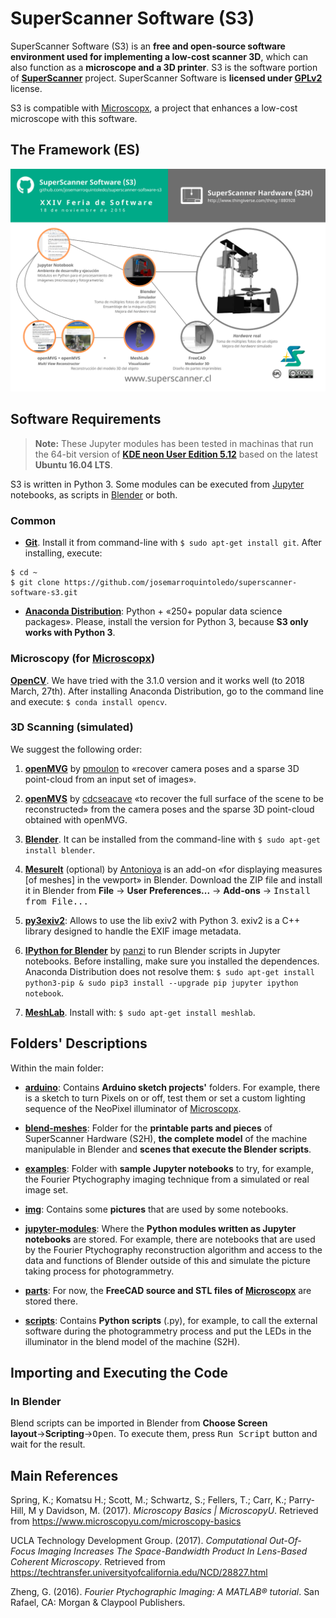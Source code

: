 SuperScanner Software (S3)
==========================

SuperScanner Software (S3) is an **free and open-source software environment used for implementing a low-cost scanner 3D**, which can also function as a **microscope and a 3D printer**. S3 is the software portion of [**SuperScanner**](http://en.superscanner.cl) project. SuperScanner Software is **licensed under [GPLv2](https://www.gnu.org/licenses/old-licenses/gpl-2.0.en.html)** license.

S3 is compatible with [Microscopx](https://www.thingiverse.com/thing:2819042), a project that enhances a low-cost microscope with this software.

The Framework (ES)
------------------

![SuperScanner's Framework](img/for-doc/SS-framework-ES_1280x905.png)

Software Requirements
---------------------

> **Note:** These Jupyter modules has been tested in machinas that run the 64-bit version of [**KDE neon User Edition 5.12**](http://neon.kde.org/) based on the latest **Ubuntu 16.04 LTS**.

S3 is written in Python 3. Some modules can be executed from [Jupyter](http://jupyter.org) notebooks, as scripts in [Blender](https://www.blender.org) or both.

### Common

* [**Git**](https://git-scm.com). Install it from command-line with `$ sudo apt-get install git`. After installing, execute:

```
$ cd ~
$ git clone https://github.com/josemarroquintoledo/superscanner-software-s3.git
```

* [**Anaconda Distribution**](https://www.anaconda.com/download/#linux): Python +  &#171;250+ popular data science packages&#187;. Please, install the version for Python 3, because **S3 only works with Python 3**.

### Microscopy (for [Microscopx](https://www.thingiverse.com/thing:2819042))

[**OpenCV**](https://github.com/opencv/opencv/releases). We have tried with the 3.1.0 version and it works well (to 2018 March, 27th). After installing Anaconda Distribution, go to the command line and execute: `$ conda install opencv`.

### 3D Scanning (simulated)

We suggest the following order:

1. [**openMVG**](https://github.com/openMVG/openMVG) by [pmoulon](https://github.com/pmoulon) to &#171;recover camera poses and a sparse 3D point-cloud from an input set of images&#187;.

2. [**openMVS**](https://github.com/cdcseacave/openMVS) by [cdcseacave](https://github.com/cdcseacave) &#171;to recover the full surface of the scene to be reconstructed&#187; from the camera poses and the sparse 3D point-cloud obtained with openMVG.

3. [**Blender**](https://www.blender.org/download/). It can be installed from the command-line with `$ sudo apt-get install blender`.

4. [**Mesurelt**](https://github.com/Antonioya/blender/tree/master/measureit) (optional) by [Antonioya](https://github.com/Antonioya) is an add-on &laquo;for displaying measures \[of meshes\] in the vewport&raquo; in Blender. Download the ZIP file and install it in Blender from **File** &rarr; **User Preferences...** &rarr; **Add-ons** &rarr; <kbd>Install from File...</kbd>

5. [**py3exiv2**](http://www.py3exiv2.tuxfamily.org): Allows to use the lib exiv2 with Python 3. exiv2 is a C++ library designed to handle the EXIF image metadata.

6. [**IPython for Blender**](https://github.com/panzi/blender_ipython) by [panzi](https://github.com/panzi) to run Blender scripts in Jupyter notebooks. Before installing, make sure you installed the dependences. Anaconda Distribution does not resolve them: `$ sudo apt-get install python3-pip & sudo pip3 install --upgrade pip jupyter ipython notebook`.

7. [**MeshLab**](http://meshlab.sourceforge.net). Install with: `$ sudo apt-get install meshlab`.

Folders' Descriptions
--------------------

Within the main folder:

* [**arduino**](arduino/): Contains **Arduino sketch projects'** folders. For example, there is a sketch to turn Pixels on or off, test them or set a custom lighting sequence of the NeoPixel illuminator of [Microscopx](https://www.thingiverse.com/thing:2819042).

* [**blend-meshes**](blend-meshes/): Folder for the **printable parts and pieces** of SuperScanner Hardware (S2H), **the complete model** of the machine manipulable in Blender and **scenes that execute the Blender scripts**.

* [**examples**](examples/): Folder with **sample Jupyter notebooks** to try, for example, the Fourier Ptychography imaging technique from a simulated or real image set.

* [**img**](img/): Contains some **pictures** that are used by some notebooks.

* [**jupyter-modules**](jupyter-modules/): Where the **Python modules written as Jupyter notebooks** are stored. For example, there are notebooks that are used by the Fourier Ptychography reconstruction algorithm and access to the data and functions of Blender outside of this and simulate the picture taking process for photogrammetry.

* [**parts**](parts/): For now, the **FreeCAD source and STL files of [Microscopx](https://www.thingiverse.com/thing:2819042)** are stored there.

* [**scripts**](scripts/): Contains **Python scripts** (.py), for example, to call the external software during the photogrammetry process and put the LEDs in the illuminator in the blend model of the machine (S2H).

Importing and Executing the Code
--------------------------------

### In Blender

Blend scripts can be imported in Blender from **Choose Screen layout**&rarr;**Scripting**&rarr;<kbd>Open</kbd>. To execute them, press <kbd>Run Script</kbd> button and wait for the result.

Main References
----------

Spring, K.; Komatsu H.; Scott, M.; Schwartz, S.; Fellers, T.; Carr, K.; Parry-Hill, M y Davidson, M. (2017). *Microscopy Basics | MicroscopyU*. Retrieved from https://www.microscopyu.com/microscopy-basics

UCLA Technology Development Group. (2017). *Computational Out-Of-Focus Imaging Increases The Space-Bandwidth Product In Lens-Based Coherent Microscopy*. Retrieved from https://techtransfer.universityofcalifornia.edu/NCD/28827.html

Zheng, G. (2016). *Fourier Ptychographic Imaging: A MATLAB® tutorial*. San Rafael, CA: Morgan & Claypool Publishers.
